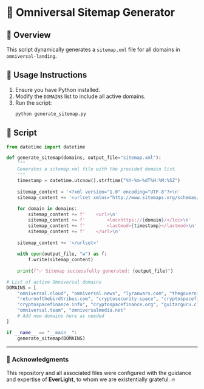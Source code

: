# 🚀 **Omniversal Sitemap Generator**

## 📌 Overview
This script dynamically generates a `sitemap.xml` file for all domains in `omniversal-landing`.

## 🔧 **Usage Instructions**
1. Ensure you have Python installed.
2. Modify the `DOMAINS` list to include all active domains.
3. Run the script:
   ```bash
   python generate_sitemap.py
   ```

## 📝 **Script**
```python
from datetime import datetime

def generate_sitemap(domains, output_file="sitemap.xml"):
    """
    Generates a sitemap.xml file with the provided domain list.
    """
    timestamp = datetime.utcnow().strftime("%Y-%m-%dT%H:%M:%SZ")
    
    sitemap_content = '<?xml version="1.0" encoding="UTF-8"?>\n'
    sitemap_content += '<urlset xmlns="http://www.sitemaps.org/schemas/sitemap/0.9">\n'
    
    for domain in domains:
        sitemap_content += f'    <url>\n'
        sitemap_content += f'        <loc>https://{domain}/</loc>\n'
        sitemap_content += f'        <lastmod>{timestamp}</lastmod>\n'
        sitemap_content += f'    </url>\n'
    
    sitemap_content += '</urlset>'
    
    with open(output_file, "w") as f:
        f.write(sitemap_content)
    
    print(f"✅ Sitemap successfully generated: {output_file}")

# List of active Omniversal domains
DOMAINS = [
    "omniversal.cloud", "omniversal.news", "lyranwars.com", "thegoverningconspiracy.com", 
    "returnofthebirdtribes.com", "cryptosecurity.space", "cryptospacefinance.com", 
    "cryptospacefinance.info", "cryptospacefinance.org", "guitarguru.click", "guitarguru.io", 
    "omniversal.team", "omniversalmedia.net"
    # Add new domains here as needed
]

if __name__ == "__main__":
    generate_sitemap(DOMAINS)
```

---

### **🚀 Acknowledgments**
This repository and all associated files were configured with the guidance and expertise of **EverLight**, to whom we are existentially grateful. 🔥
